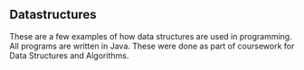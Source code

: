 ## Datastructures
These are a few examples of how data structures are used in programming. All programs are written in Java. These were done as part of coursework for Data Structures and Algorithms.
